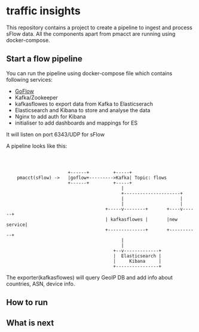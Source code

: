 # traffic insights

This repository contains a project to create a pipeline to ingest and process sFlow data.
All the components apart from pmacct are running using docker-compose.

## Start a flow pipeline

You can run the pipeline using docker-compose file which contains following services:
* [GoFlow](https://github.com/cloudflare/goflow)
* Kafka/Zookeeper
* kafkasflowes to export data from Kafka to Elasticserach
* Elasticsearch and Kibana to store and analyse the data
* Nginx to add auth for Kibana 
* initialiser to add dashboards and mappings for ES

It will listen on port 6343/UDP for sFlow

A pipeline looks like this:
```



                       +------+         +-----+
    pmacct(sFlow) ->   |goflow+--------->Kafka| Topic: flows
                       +------+         +-----+
                                           |
                                           +---------------------+
                                           |                     |
                                           |                     |
                                     +-----v--------+       +----v------+
                                     | kafkasflowes |       |new service|
                                     +--------------+       +-----------+
                                           |
                                           |
                                        +--v-------------+
                                        |  Elasticsearch |
                                        |     Kibana     |
                                        +----------------+

```

The exporter(kafkasflowes) will query GeoIP DB and add info about countries, ASN, device info.

## How to run 



## What is next

